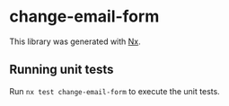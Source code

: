 # change-email-form

This library was generated with [Nx](https://nx.dev).

## Running unit tests

Run `nx test change-email-form` to execute the unit tests.
